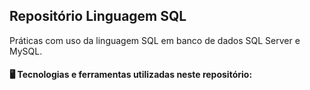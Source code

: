 ## Repositório Linguagem SQL

Práticas com uso da linguagem SQL em banco de dados SQL Server e MySQL.

#### 🖥️ Tecnologias e ferramentas utilizadas neste repositório:
